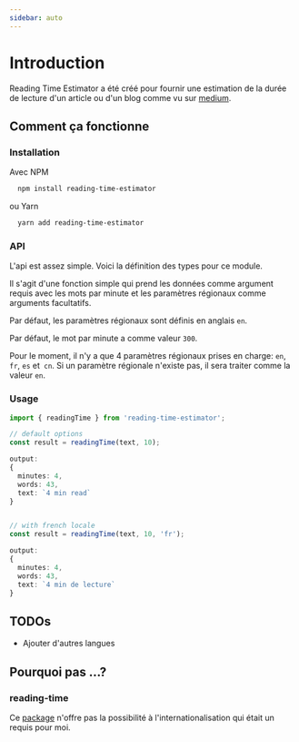 ```yaml
---
sidebar: auto
---
```


# Introduction

Reading Time Estimator a été créé pour fournir une estimation de la durée de
lecture d'un article ou d'un blog comme vu sur [medium](https://medium.com/).

## Comment ça fonctionne

### Installation

Avec NPM

```bash
  npm install reading-time-estimator
```

ou Yarn

```bash
  yarn add reading-time-estimator
```

### API

L'api est assez simple. Voici la définition des types pour ce module.


Il s'agit d'une fonction simple qui prend les données comme argument requis avec les mots par minute et les paramètres régionaux comme arguments facultatifs.

Par défaut, les paramètres régionaux sont définis en anglais `en`.

Par défaut, le mot par minute a comme valeur `300`.

Pour le moment, il n'y a que 4 paramètres régionaux prises en charge: `en`,` fr`, `es` et` cn`. Si un
paramètre régionale n'existe pas, il sera traiter comme la valeur `en`.

### Usage

```typescript
import { readingTime } from 'reading-time-estimator';

// default options
const result = readingTime(text, 10);

output:
{
  minutes: 4,
  words: 43,
  text: `4 min read`
}


// with french locale
const result = readingTime(text, 10, 'fr');

output:
{
  minutes: 4,
  words: 43,
  text: `4 min de lecture`
}
```

## TODOs

- Ajouter d'autres langues

## Pourquoi pas ...?

### reading-time

Ce [package](https://www.npmjs.com/package/reading-time) n'offre pas la
possibilité à l'internationalisation qui était un requis pour moi.
